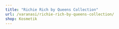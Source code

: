```yaml
---
title: "Richie Rich by Queens Collection"
url: /varanasi/richie-rich-by-queens-collection/
shop: Kosmetik
---
```

